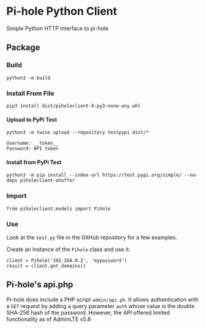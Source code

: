 # Pi-hole Python Client

Simple Python HTTP interface to pi-hole

## Package

### Build

    python3 -m build

### Install From File

    pip3 install dist/piholeclient-X-py3-none-any.whl

#### Upload to PyPi Test

    python3 -m twine upload --repository testpypi dist/*

    Username: __token__
    Password: API token

#### Install from PyPi Test

    python3 -m pip install --index-url https://test.pypi.org/simple/ --no-deps piholeclient-ahoffer

### Import

    from piholeclient.models import Pihole

### Use

Look at the `test.py` file in the GitHub repository for a few examples.

Create an instance of the `Pihole` class and use it:

    client = Pihole('192.168.0.2', 'mypassword')
    result = client.get_domains()

## Pi-hole's api.php

Pi-hole does include a PHP script `admin/api.ph`. It allows authentication with a `GET` request by adding a query
parameter `auth` whose value is the double SHA-256 hash of the password. However, the API offered limited functionality
as of AdminLTE v5.8
